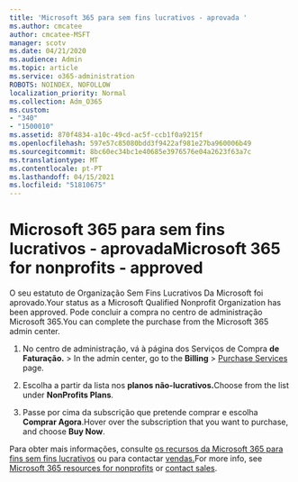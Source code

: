 ```yaml
---
title: 'Microsoft 365 para sem fins lucrativos - aprovada '
ms.author: cmcatee
author: cmcatee-MSFT
manager: scotv
ms.date: 04/21/2020
ms.audience: Admin
ms.topic: article
ms.service: o365-administration
ROBOTS: NOINDEX, NOFOLLOW
localization_priority: Normal
ms.collection: Adm_O365
ms.custom:
- "340"
- "1500010"
ms.assetid: 870f4834-a10c-49cd-ac5f-ccb1f0a9215f
ms.openlocfilehash: 597e57c85080bdd3f9422af981e27ba960006b49
ms.sourcegitcommit: 8bc60ec34bc1e40685e3976576e04a2623f63a7c
ms.translationtype: MT
ms.contentlocale: pt-PT
ms.lasthandoff: 04/15/2021
ms.locfileid: "51810675"
---
```

# <a name="microsoft-365-for-nonprofits---approved"></a><span data-ttu-id="89af3-102">Microsoft 365 para sem fins lucrativos - aprovada</span><span class="sxs-lookup"><span data-stu-id="89af3-102">Microsoft 365 for nonprofits - approved</span></span>

<span data-ttu-id="89af3-103">O seu estatuto de Organização Sem Fins Lucrativos Da Microsoft foi aprovado.</span><span class="sxs-lookup"><span data-stu-id="89af3-103">Your status as a Microsoft Qualified Nonprofit Organization has been approved.</span></span> <span data-ttu-id="89af3-104">Pode concluir a compra no centro de administração Microsoft 365.</span><span class="sxs-lookup"><span data-stu-id="89af3-104">You can complete the purchase from the Microsoft 365 admin center.</span></span>

1. <span data-ttu-id="89af3-105">No centro de administração, vá à página dos Serviços de Compra **de Faturação.** \> [](https://go.microsoft.com/fwlink/p/?linkid=868433)</span><span class="sxs-lookup"><span data-stu-id="89af3-105">In the admin center, go to the **Billing** \> [Purchase Services](https://go.microsoft.com/fwlink/p/?linkid=868433) page.</span></span>

2. <span data-ttu-id="89af3-106">Escolha a partir da lista nos **planos não-lucrativos.**</span><span class="sxs-lookup"><span data-stu-id="89af3-106">Choose from the list under **NonProfits Plans**.</span></span>

3. <span data-ttu-id="89af3-107">Passe por cima da subscrição que pretende comprar e escolha **Comprar Agora**.</span><span class="sxs-lookup"><span data-stu-id="89af3-107">Hover over the subscription that you want to purchase, and choose **Buy Now**.</span></span>

<span data-ttu-id="89af3-108">Para obter mais informações, consulte [os recursos da Microsoft 365 para fins sem fins lucrativos](https://www.microsoft.com/nonprofits/microsoft-365) ou para contactar [vendas.](https://www.microsoft.com/nonprofits/contact-us)</span><span class="sxs-lookup"><span data-stu-id="89af3-108">For more info, see [Microsoft 365 resources for nonprofits](https://www.microsoft.com/nonprofits/microsoft-365) or [contact sales](https://www.microsoft.com/nonprofits/contact-us).</span></span>
